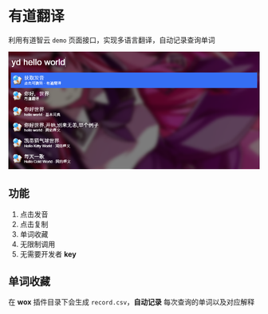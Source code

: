 # 有道翻译

利用有道智云 `demo` 页面接口，实现多语言翻译，自动记录查询单词

![](img/Zero_2018-09-06_19-39-36.png)

## 功能

1. 点击发音
1. 点击复制
1. 单词收藏
1. 无限制调用
1. 无需要开发者 **key**

## 单词收藏

在 **wox** 插件目录下会生成 `record.csv`，**自动记录** 每次查询的单词以及对应解释

